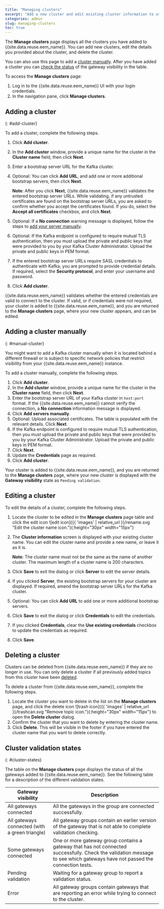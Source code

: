 ```yaml
---
title: "Managing clusters"
excerpt: "Add a new cluster and edit existing cluster information to use for retrieving topic details."
categories: admin
slug: managing-clusters
toc: true
---
```


The **Manage clusters** page displays all the clusters you have added to {{site.data.reuse.eem_name}}. You can add new clusters, edit the details you provided about the cluster, and delete the cluster.

You can also use this page to add a [cluster manually](#manual-cluster). After you have added a cluster you can [check the status](#cluster-states) of the gateway visibility in the table.

To access the **Manage clusters** page:

1. Log in to the {{site.data.reuse.eem_name}} UI with your login credentials.
2. In the navigation pane, click **Manage clusters**.


## Adding a cluster
{: #add-cluster}

To add a cluster, complete the following steps.

1. Click **Add cluster**.
1. In the **Add cluster** window, provide a unique name for the cluster in the **Cluster name** field, then click **Next**. 
1. Enter a bootstrap server URL for the Kafka cluster. 
1. Optional: You can click **Add URL**, and add one or more additional bootstrap servers, then click **Next**.

    **Note**: After you click **Next**, {{site.data.reuse.eem_name}} validates the entered bootstrap server URLs. While validating, if any untrusted certificates are found on the bootstrap server URLs, you are asked to confirm whether you accept the certificates found. If you do, select the **Accept all certificates** checkbox, and click **Next**.

1. Optional: If a **No connection** warning message is displayed, follow the steps to [add your server manually](#manual-cluster).
1. Optional: If the Kafka endpoint is configured to require mutual TLS authentication, then you must upload the private and public keys that were provided to you by your Kafka Cluster Administrator. Upload the private and public keys in PEM format.  
1. If the entered bootstrap server URLs require SASL credentials to authenticate with Kafka, you are prompted to provide credential details. If required, select the **Security protocol**, and enter your username and password.
1. Click **Add cluster**. 

{{site.data.reuse.eem_name}} validates whether the entered credentials are valid to connect to the cluster. If valid, or if credentials were not required, your cluster is added to {{site.data.reuse.eem_name}}, and you are returned to the **Manage clusters** page, where your new cluster appears, and can be edited.

## Adding a cluster manually
{: #manual-cluster}

You might want to add a Kafka cluster manually when it is located behind a different firewall or is subject to specific network policies that restrict visibility from your {{site.data.reuse.eem_name}} instance.

To add a cluster manually, complete the following steps.

1. Click **Add cluster**.
1. In the **Add cluster** window, provide a unique name for the cluster in the **Cluster name** field, then click **Next**.
1. Enter the bootstrap server URL of your Kafka cluster in `host:port` format. If the {{site.data.reuse.eem_name}} cannot verify the connection, a **No connection** information message is displayed.
1. Click **Add servers manually**.
1. Optional: Upload associated certificates. The table is populated with the relevant details. Click **Next**.
1. If the Kafka endpoint is configured to require mutual TLS authentication, then you must upload the private and public keys that were provided to you by your Kafka Cluster Administrator. Upload the private and public keys in PEM format.
1. Click **Next**.
1. Update the **Credentials** page as required. 
1. Click **Add cluster**. 

Your cluster is added to {{site.data.reuse.eem_name}}, and you are returned to the **Manage clusters** page, where your new cluster is displayed with the **Gateway visibility** state as `Pending validation`.


## Editing a cluster

To edit the details of a cluster, complete the following steps.

1. Locate the cluster to be edited in the **Manage clusters** page table and click the edit icon ![edit icon]({{ 'images' | relative_url }}/rename.svg "Edit the cluster name icon."){:height="30px" width="15px"}
1. The **Cluster information** screen is displayed with your existing cluster name. You can edit the cluster name and provide a new name, or leave it as it is.

   **Note**: The cluster name must not be the same as the name of another cluster. The maximum length of a cluster name is 200 characters.

1. Click **Save** to exit the dialog or click **Server** to edit the server details. 
1. If you clicked **Server**, the existing bootstrap servers for your cluster are displayed. If required, amend the bootstrap server URLs for the Kafka cluster. 
1. Optional: You can click **Add URL** to add one or more additional bootstrap servers.  
1. Click **Save** to exit the dialog or click **Credentials** to edit the credentials.
1. If you clicked **Credentials**, clear the **Use existing credentials** checkbox to update the credentials as required.  
1. Click **Save**.

## Deleting a cluster

Clusters can be deleted from {{site.data.reuse.eem_name}} if they are no longer in use. You can only delete a cluster if all previously added topics from this cluster have been [deleted](../../describe/managing-event-sources#deleting-an-event-source).

To delete a cluster from {{site.data.reuse.eem_name}}, complete the following steps. 


1. Locate the cluster you want to delete in the list on the **Manage clusters** page, and click the delete icon ![trash icon]({{ 'images' | relative_url }}/trashcan.svg "Remove topic icon."){:height="30px" width="15px"} to open the **Delete cluster** dialog. 
2. Confirm the cluster that you want to delete by entering the cluster name.
3. Click **Delete**. This will be visible in the footer if you have entered the cluster name that you want to delete correctly.

## Cluster validation states
{: #cluster-states}

The table on the **Manage clusters** page displays the status of all the gateways added to {{site.data.reuse.eem_name}}. See the following table for a description of the different validation states.


| Gateway visibility | Description |
| -----------------  | ----------- |
| All gateways connected | All the gateways in the group are connected successfully. |
| All gateways connected (with a green triangle) |  All gateway groups contain an earlier version of the gateway that is not able to complete validation checking. |
| Some gateways connected | One or more gateway group contains a gateway that has not connected successfully. Check the validation message to see which gateways have not passed the connection tests.       |
| Pending validation | Waiting for a gateway group to report a validation status. |
| Error  | All gateway groups contain gateways that are reporting an error while trying to connect to the cluster. |   




